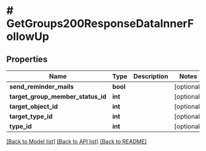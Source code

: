 # # GetGroups200ResponseDataInnerFollowUp

## Properties

Name | Type | Description | Notes
------------ | ------------- | ------------- | -------------
**send_reminder_mails** | **bool** |  | [optional]
**target_group_member_status_id** | **int** |  | [optional]
**target_object_id** | **int** |  | [optional]
**target_type_id** | **int** |  | [optional]
**type_id** | **int** |  | [optional]

[[Back to Model list]](../../README.md#models) [[Back to API list]](../../README.md#endpoints) [[Back to README]](../../README.md)
